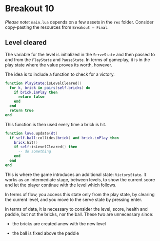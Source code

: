 # Breakout 10

_Please note:_ `main.lua` depends on a few assets in the `res` folder. Consider copy-pasting the resources from `Breakout — Final`.

## Level cleared

The variable for the level is initialized in the `ServeState` and then passed to and from the `PlayState` and `PauseState`. In terms of gameplay, it is in the play state where the value proves its worth, however.

The idea is to include a function to check for a victory.

```lua
function PlayState:isLevelCleared()
  for k, brick in pairs(self.bricks) do
    if brick.inPlay then
      return false
    end
  end
  return true
end
```

This function is then used every time a brick is hit.

```lua
function love.update(dt)
  if self.ball:collides(brick) and brick.inPlay then
    brick:hit()
    if self:isLevelCleared() then
      -- do something
    end
  end
end
```

This is where the game introduces an additional state: `VictoryState`. It works as an intermediate stage, between levels, to show the current score and let the player continue with the level which follows.

In terms of flow, you access this state only from the play state, by clearing the current level, and you move to the serve state by pressing enter.

In terms of data, it is necessary to consider the level, score, health and paddle, but not the bricks, nor the ball. These two are unnecessary since:

- the bricks are created anew with the new level

- the ball is fixed above the paddle
